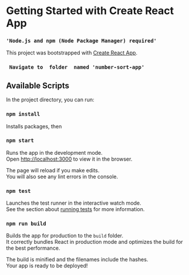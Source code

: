 # Getting Started with Create React App

### `'Node.js and npm (Node Package Manager) required'`

This project was bootstrapped with [Create React App](https://github.com/facebook/create-react-app).

### ` Navigate to  folder  named 'number-sort-app'`

## Available Scripts

In the project directory, you can run:

### `npm install`

Installs packages, then

### `npm start`

Runs the app in the development mode.\
Open [http://localhost:3000](http://localhost:3000) to view it in the browser.

The page will reload if you make edits.\
You will also see any lint errors in the console.

### `npm test`

Launches the test runner in the interactive watch mode.\
See the section about [running tests](https://facebook.github.io/create-react-app/docs/running-tests) for more information.

### `npm run build`

Builds the app for production to the `build` folder.\
It correctly bundles React in production mode and optimizes the build for the best performance.

The build is minified and the filenames include the hashes.\
Your app is ready to be deployed!











